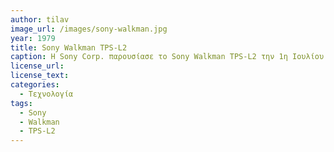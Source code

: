 ```yaml
---
author: tilav
image_url: /images/sony-walkman.jpg
year: 1979
title: Sony Walkman TPS-L2
caption: H Sony Corp. παρουσίασε το Sony Walkman TPS-L2 την 1η Ιουλίου 1979, ένα φορητό κασετόφωνο περίπου 400 γραμμαρίων. Αξιοσημείωτο είναι ότι διέθετε και μια δεύτερη υποδοχή ακουστικών, ώστε να μπορούν δύο άτομα να ακούν μουσική ταυτόχρονα. Η αρχική του τιμή ήταν 150 δολάρια και λειτουργούσε με μπαταριες. Ο χρήστης αλληλεπιδρούσε με τη συσκευή μέσω των κουμπιών: PLAY, STOP, REWIND, FAST FORWARD, VOLUME ξεχωριστά για το κάθε σετ ακουστικών και HOT LINE για επικοινωνία με το άλλο άτομο που χρησιμοποιεί το Walkman.
license_url:
license_text:
categories:
  - Τεχνολογία
tags:
  - Sony
  - Walkman
  - TPS-L2
---
```



